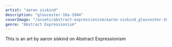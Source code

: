 ```yaml
---
artist: "aaron siskind"
description: "gloucester-16a-1944"
coverImage: "/assets/abstract-expressionism/aaron-siskind_gloucester-16a-1944.jpg"
genre: "Abstract Expressionism"
---
```

This is an art by aaron siskind on Abstract Expressionism

